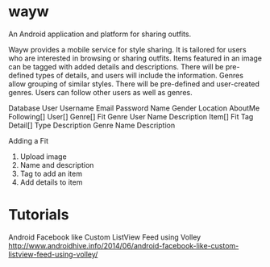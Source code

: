 # wayw
An Android application and platform for sharing outfits.

Wayw provides a mobile service for style sharing.
It is tailored for users who are interested in browsing or sharing outfits.
Items featured in an image can be tagged with added details and descriptions.
There will be pre-defined types of details, and users will include the information.
Genres allow grouping of similar styles. There will be pre-defined and user-created genres.
Users can follow other users as well as genres.

Database
  User
    Username
    Email
    Password
    Name
    Gender
    Location
    AboutMe
    Following[]
      User[]
      Genre[]
  Fit
    Genre
    User
    Name
    Description
  Item[]
    Fit
    Tag
    Detail[]
      Type
      Description
  Genre
    Name
    Description

Adding a Fit
1. Upload image
2. Name and description
3. Tag to add an item
4. Add details to item

# Tutorials

Android Facebook like Custom ListView Feed using Volley
http://www.androidhive.info/2014/06/android-facebook-like-custom-listview-feed-using-volley/
